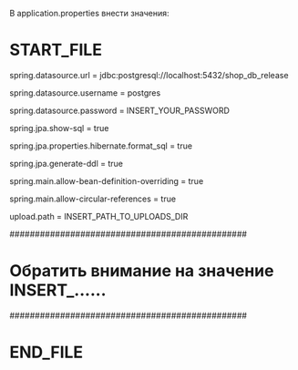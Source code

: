 В application.properties внести значения:

# START_FILE

spring.datasource.url = jdbc:postgresql://localhost:5432/shop_db_release

spring.datasource.username = postgres

spring.datasource.password = INSERT_YOUR_PASSWORD

spring.jpa.show-sql = true

spring.jpa.properties.hibernate.format_sql = true

spring.jpa.generate-ddl = true

spring.main.allow-bean-definition-overriding = true

spring.main.allow-circular-references = true

upload.path = INSERT_PATH_TO_UPLOADS_DIR

###############################################
# Обратить внимание на значение INSERT_...... #
###############################################

# END_FILE
